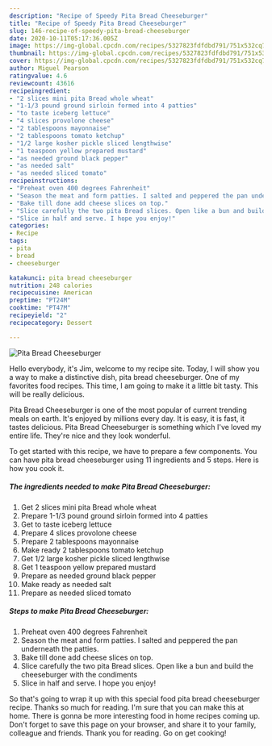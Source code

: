 ```yaml
---
description: "Recipe of Speedy Pita Bread Cheeseburger"
title: "Recipe of Speedy Pita Bread Cheeseburger"
slug: 146-recipe-of-speedy-pita-bread-cheeseburger
date: 2020-10-11T05:17:36.005Z
image: https://img-global.cpcdn.com/recipes/5327823fdfdbd791/751x532cq70/pita-bread-cheeseburger-recipe-main-photo.jpg
thumbnail: https://img-global.cpcdn.com/recipes/5327823fdfdbd791/751x532cq70/pita-bread-cheeseburger-recipe-main-photo.jpg
cover: https://img-global.cpcdn.com/recipes/5327823fdfdbd791/751x532cq70/pita-bread-cheeseburger-recipe-main-photo.jpg
author: Miguel Pearson
ratingvalue: 4.6
reviewcount: 43616
recipeingredient:
- "2 slices mini pita Bread whole wheat"
- "1-1/3 pound ground sirloin formed into 4 patties"
- "to taste iceberg lettuce"
- "4 slices provolone cheese"
- "2 tablespoons mayonnaise"
- "2 tablespoons tomato ketchup"
- "1/2 large kosher pickle sliced lengthwise"
- "1 teaspoon yellow prepared mustard"
- "as needed ground black pepper"
- "as needed salt"
- "as needed sliced tomato"
recipeinstructions:
- "Preheat oven 400 degrees Fahrenheit"
- "Season the meat and form patties. I salted and peppered the pan underneath the patties."
- "Bake till done add cheese slices on top."
- "Slice carefully the two pita Bread slices. Open like a bun and build the cheeseburger with the condiments"
- "Slice in half and serve. I hope you enjoy!"
categories:
- Recipe
tags:
- pita
- bread
- cheeseburger

katakunci: pita bread cheeseburger 
nutrition: 248 calories
recipecuisine: American
preptime: "PT24M"
cooktime: "PT47M"
recipeyield: "2"
recipecategory: Dessert

---
```



![Pita Bread Cheeseburger](https://img-global.cpcdn.com/recipes/5327823fdfdbd791/751x532cq70/pita-bread-cheeseburger-recipe-main-photo.jpg)

Hello everybody, it's Jim, welcome to my recipe site. Today, I will show you a way to make a distinctive dish, pita bread cheeseburger. One of my favorites food recipes. This time, I am going to make it a little bit tasty. This will be really delicious.

Pita Bread Cheeseburger is one of the most popular of current trending meals on earth. It's enjoyed by millions every day. It is easy, it is fast, it tastes delicious. Pita Bread Cheeseburger is something which I've loved my entire life. They're nice and they look wonderful.




To get started with this recipe, we have to prepare a few components. You can have pita bread cheeseburger using 11 ingredients and 5 steps. Here is how you cook it.

<!--inarticleads1-->

##### The ingredients needed to make Pita Bread Cheeseburger:

1. Get 2 slices mini pita Bread whole wheat
1. Prepare 1-1/3 pound ground sirloin formed into 4 patties
1. Get to taste iceberg lettuce
1. Prepare 4 slices provolone cheese
1. Prepare 2 tablespoons mayonnaise
1. Make ready 2 tablespoons tomato ketchup
1. Get 1/2 large kosher pickle sliced lengthwise
1. Get 1 teaspoon yellow prepared mustard
1. Prepare as needed ground black pepper
1. Make ready as needed salt
1. Prepare as needed sliced tomato




<!--inarticleads2-->

##### Steps to make Pita Bread Cheeseburger:

1. Preheat oven 400 degrees Fahrenheit
1. Season the meat and form patties. I salted and peppered the pan underneath the patties.
1. Bake till done add cheese slices on top.
1. Slice carefully the two pita Bread slices. Open like a bun and build the cheeseburger with the condiments
1. Slice in half and serve. I hope you enjoy!




So that's going to wrap it up with this special food pita bread cheeseburger recipe. Thanks so much for reading. I'm sure that you can make this at home. There is gonna be more interesting food in home recipes coming up. Don't forget to save this page on your browser, and share it to your family, colleague and friends. Thank you for reading. Go on get cooking!
